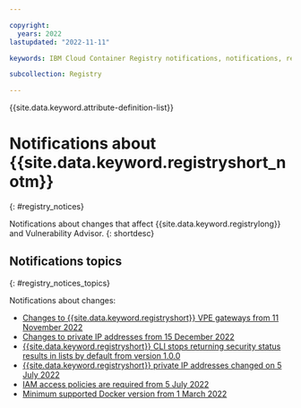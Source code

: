 ```yaml
---

copyright:
  years: 2022
lastupdated: "2022-11-11"

keywords: IBM Cloud Container Registry notifications, notifications, registry, changes, iam

subcollection: Registry

---
```


{{site.data.keyword.attribute-definition-list}}

# Notifications about {{site.data.keyword.registryshort_notm}}
{: #registry_notices}

Notifications about changes that affect {{site.data.keyword.registrylong}} and Vulnerability Advisor.
{: shortdesc}

## Notifications topics
{: #registry_notices_topics}

Notifications about changes:
- [Changes to {{site.data.keyword.registryshort}} VPE gateways from 11 November 2022](/docs/Registry?topic=Registry-registry_notices_vpe)
- [Changes to private IP addresses from 15 December 2022](/docs/Registry?topic=Registry-registry_notices_ip_address)
- [{{site.data.keyword.registryshort}} CLI stops returning security status results in lists by default from version 1.0.0](/docs/Registry?topic=Registry-registry_notices_lists)
- [{{site.data.keyword.registryshort}} private IP addresses changed on 5 July 2022](/docs/Registry?topic=Registry-registry_notices_iam_private_network)
- [IAM access policies are required from 5 July 2022](/docs/Registry?topic=Registry-registry_notices_iam_policy)
- [Minimum supported Docker version from 1 March 2022](/docs/Registry?topic=Registry-registry_notices_docker)


